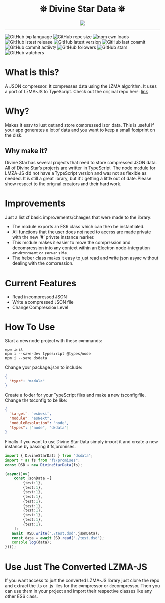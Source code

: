 <h1 align="center">
 ⛯ Divine Star Data ⛯
</h1>
 
<p align="center">
<img src="https://divinestarapparel.com/wp-content/uploads/2021/02/logo-small.png"/>
</p>

---

![GitHub top language](https://img.shields.io/github/languages/top/lucasdamianjohnson/DivineStarData?color=purple&style=plastic)
![GitHub repo size](https://img.shields.io/github/repo-size/lucasdamianjohnson/DivineStarData?color=purple&style=plastic)
![npm own loads](https://img.shields.io/npm/dt/dsdata?color=purple&style=plastic)
![GitHub latest release](https://img.shields.io/github/v/release/lucasdamianjohnson/DivineStarData?color=purple&style=plastic)
![GitHub latest version](https://img.shields.io/npm/v/dsdata?color=purple&style=plastic)
![GitHub last commit](https://img.shields.io/github/last-commit/lucasdamianjohnson/DivineStarData?color=purple&style=plastic)
![GitHub commit actiivty](https://img.shields.io/github/commit-activity/y/lucasdamianjohnson/DivineStarData?color=purple&style=plastic)
![GitHub followers](https://img.shields.io/github/followers/lucasdamianjohnson?color=purple&style=plastic)
![GitHub stars](https://img.shields.io/github/stars/lucasdamianjohnson/DivineStarData?color=purple&style=plastic)
![GitHub watchers](https://img.shields.io/github/watchers/lucasdamianjohnson/DivineStarData?color=purple&style=plastic)
 

# What is this?

A JSON compressor. It compresses data using the LZMA algorithm. It uses a port of LZMA-JS to TypeScript. Check out the original repo here:
[link](https://github.com/LZMA-JS/LZMA-JS)

# Why?

Makes it easy to just get and store compressed json data. This is useful if your app generates a lot of data and you want to keep a small footprint on the disk. 

## Why make it? 

Divine Star has several projects that need to store compressed JSON data. All of Divine Star’s projects are written in TypeScript. The node module for LMZA-JS did not have a TypeScript version and was not as flexible as needed. It is still a great library, but it's getting a little out of date. Please show respect to the original creators and their hard work. 

# Improvements 

Just a list of basic improvements/changes that were made to the library:

- The module exports an ES6 class which can then be instantiated. 
- All functions that the user does not need to access are made private with the new ‘#’ private instance marker. 
- This module makes it easier to move the compression and decompression into any context within an Electron node-integration environment or server side.
- The helper class makes it easy to just read and write json async without dealing with the compression. 


# Current Features

- Read in compressed JSON
- Write a compressed JSON file
- Change Compression Level

# How To Use

Start a new node project with these commands:

```console
npm init
npm i --save-dev typescript @types/node
npm i --save dsdata

```

Change your package.json to include:

```json
{
  "type": "module"
}
```

Create a folder for your TypeScript files and make a new tsconfig file. Change the tsconfig to be like:

```json
{
  "target": "esNext",
  "module": "esNext",
  "moduleResolution": "node",
  "types": ["node", "dsdata"]
}
```

Finally if you want to use Divine Star Data simply import it and create a new instance by passing it fs/promises. 


```typescript
import { DivineStarData } from "dsdata";
import * as fs from "fs/promises";
const DSD = new DivineStarData(fs);

(async()=>{
    const jsonData =[
        {test:1},
        {test:1},
        {test:1},
        {test:1},
        {test:1},
        {test:1},
        {test:1},
        {test:1},
        {test:1},
        {test:1},
    ];
   await  DSD.write("./test.dsd",jsonData);
   const data = await DSD.read("./test.dsd");
   console.log(data);
})();
````

# Use Just The Converted LZMA-JS

If you want access to just the converted LZMA-JS library just clone the repo and extract the .ts or .js files for the compressor or
decompressor. Then you can use them in your project and import their respective classes like any other ES6 class. 



